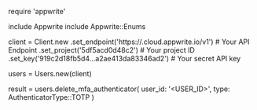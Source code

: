 require 'appwrite'

include Appwrite
include Appwrite::Enums

client = Client.new
    .set_endpoint('https://<REGION>.cloud.appwrite.io/v1') # Your API Endpoint
    .set_project('5df5acd0d48c2') # Your project ID
    .set_key('919c2d18fb5d4...a2ae413da83346ad2') # Your secret API key

users = Users.new(client)

result = users.delete_mfa_authenticator(
    user_id: '<USER_ID>',
    type: AuthenticatorType::TOTP
)
